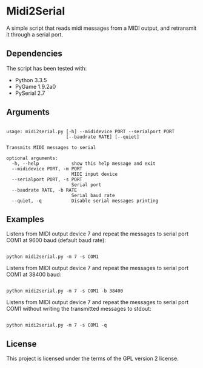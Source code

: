 # Midi2Serial

A simple script that reads midi messages from a MIDI output, and retransmit it through a serial port.

## Dependencies

The script has been tested with:

- Python 3.3.5
- PyGame 1.9.2a0
- PySerial 2.7

## Arguments

```

usage: midi2serial.py [-h] --mididevice PORT --serialport PORT
                      [--baudrate RATE] [--quiet]

Transmits MIDI messages to serial

optional arguments:
  -h, --help            show this help message and exit
  --mididevice PORT, -m PORT
                        MIDI input device
  --serialport PORT, -s PORT
                        Serial port
  --baudrate RATE, -b RATE
                        Serial baud rate
  --quiet, -q           Disable serial messages printing

```

## Examples

Listens from MIDI output device 7 and repeat the messages to serial port COM1 at 9600 baud (default baud rate):

```

python midi2serial.py -m 7 -s COM1

```

Listens from MIDI output device 7 and repeat the messages to serial port COM1 at 38400 baud:

```

python midi2serial.py -m 7 -s COM1 -b 38400

```

Listens from MIDI output device 7 and repeat the messages to serial port COM1 without writing the transmitted messages
to stdout:

```

python midi2serial.py -m 7 -s COM1 -q

```


## License

This project is licensed under the terms of the GPL version 2 license.